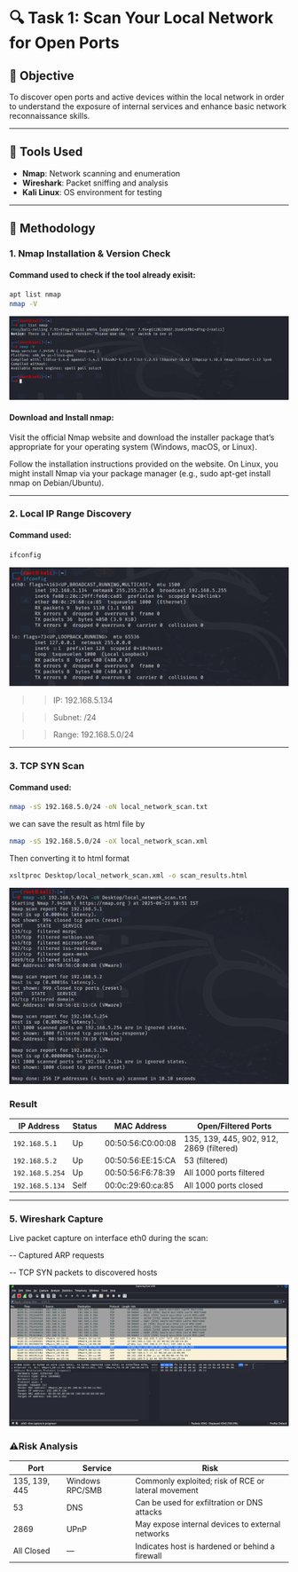 # 🔍 Task 1: Scan Your Local Network for Open Ports

## 📌 Objective
To discover open ports and active devices within the local network in order to understand the exposure of internal services and enhance basic network reconnaissance skills.

---

## 🧰 Tools Used
- **Nmap**: Network scanning and enumeration
- **Wireshark**: Packet sniffing and analysis
- **Kali Linux**: OS environment for testing

---

## 🧠 Methodology

### 1. Nmap Installation & Version Check
#### Command used to check if the tool already exisit:
```bash
apt list nmap
nmap -V
```
![already installed](https://github.com/Amish-C-K/Elevate-Labs--task1/blob/main/images/t1-1.png)

#### Download and Install nmap:

Visit the official Nmap website and download the installer package that’s appropriate for your operating system (Windows, macOS, or Linux).

Follow the installation instructions provided on the website. On Linux, you might install Nmap via your package manager (e.g., sudo apt-get install nmap on Debian/Ubuntu).

---

### 2. Local IP Range Discovery
#### Command used:
```bash
ifconfig
```
![local ip range](https://github.com/Amish-C-K/Elevate-Labs--task1/blob/main/images/t1-2.png)

>> IP: 192.168.5.134

>> Subnet: /24

>> Range: 192.168.5.0/24

---

### 3. TCP SYN Scan
#### Command used:
```bash
nmap -sS 192.168.5.0/24 -oN local_network_scan.txt
```
 we can save the result as html file by
 ```bash
nmap -sS 192.168.5.0/24 -oX local_network_scan.xml
```
Then converting it to html format
```bash
xsltproc Desktop/local_network_scan.xml -o scan_results.html
```
![nmap result](https://github.com/Amish-C-K/Elevate-Labs--task1/blob/main/images/t1-3.png)

### Result
| IP Address      | Status | MAC Address         | Open/Filtered Ports                      |
| --------------- | ------ | ------------------- | ---------------------------------------- |
| `192.168.5.1`   | Up     | 00:50:56\:C0:00:08  | 135, 139, 445, 902, 912, 2869 (filtered) |
| `192.168.5.2`   | Up     | 00:50:56\:EE:15\:CA | 53 (filtered)                            |
| `192.168.5.254` | Up     | 00:50:56\:F6:78:39  | All 1000 ports filtered                  |
| `192.168.5.134` | Self   | 00:0c:29:60\:ca:85  | All 1000 ports closed                    |

---

### 5. Wireshark Capture
Live packet capture on interface eth0 during the scan:

-- Captured ARP requests

-- TCP SYN packets to discovered hosts

![WireShark Captures](https://github.com/Amish-C-K/Elevate-Labs--task1/blob/main/images/t1-4.png)

### ⚠️Risk Analysis
| Port          | Service         | Risk                                                |
| ------------- | --------------- | --------------------------------------------------- |
| 135, 139, 445 | Windows RPC/SMB | Commonly exploited; risk of RCE or lateral movement |
| 53            | DNS             | Can be used for exfiltration or DNS attacks         |
| 2869          | UPnP            | May expose internal devices to external networks    |
| All Closed    | —               | Indicates host is hardened or behind a firewall     |


